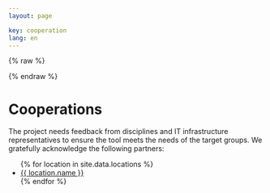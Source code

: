 ```yaml
---
layout: page

key: cooperation
lang: en
---
```


<link rel="stylesheet" href="/css/leaflet.css" />

<script>
    var _locations = {{ site.data.locations | jsonify }};
</script>

{% raw  %}
<script id="marker-template" type="text/x-handlebars-template">
    <h4>{{name}}</h4>

    <dl>
        {{#if url}}
        <dt>URL</dt>
        <dd><a href="{{url}}" target="_blank">{{url}}</a></dd>
        {{/if}}
        {{#if contact}}
        <dt>Contact</dt>
        <dd>{{contact}}</dd>
        {{/if}}
    </dl>
</script>
{% endraw %}

<script src="/js/handlebars.min.js"></script>
<script src="/js/leaflet.js"></script>
<script src="/js/map.js"></script>

<div id="map" class="map"></div>

Cooperations
============

The project needs feedback from disciplines and IT infrastructure representatives to ensure the tool meets the needs of the target groups. We gratefully acknowledge the following partners:

<ul>
{% for location in site.data.locations %}
    <li>
        <a href="{{ location.url }}">{{ location.name }}</a>
    </li>
{% endfor %}
</ul>
